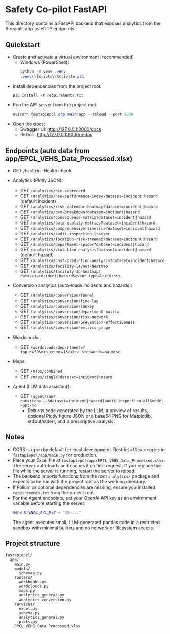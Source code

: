 # Safety Co-pilot FastAPI

This directory contains a FastAPI backend that exposes analytics from the Streamlit app as HTTP endpoints.

## Quickstart

- Create and activate a virtual environment (recommended)
  - Windows (PowerShell):
    ```powershell
    python -m venv .venv
    .venv\\Scripts\\Activate.ps1
    ```
- Install dependencies from the project root:
  ```powershell
  pip install -r requirements.txt
  ```
- Run the API server from the project root:
  ```powershell
  uvicorn fastapiepcl.app.main:app --reload --port 8000
  ```
- Open the docs:
  - Swagger UI: http://127.0.0.1:8000/docs
  - ReDoc: http://127.0.0.1:8000/redoc

## Endpoints (auto data from app/EPCL_VEHS_Data_Processed.xlsx)

- GET `/health` – Health check.

- Analytics (Plotly JSON):
  - GET `/analytics/hse-scorecard`
  - GET `/analytics/hse-performance-index?dataset=incident|hazard` (default incident)
  - GET `/analytics/risk-calendar-heatmap?dataset=incident|hazard`
  - GET `/analytics/psm-breakdown?dataset=incident|hazard`
  - GET `/analytics/consequence-matrix?dataset=incident|hazard`
  - GET `/analytics/data-quality-metrics?dataset=incident|hazard`
  - GET `/analytics/comprehensive-timeline?dataset=incident|hazard`
  - GET `/analytics/audit-inspection-tracker`
  - GET `/analytics/location-risk-treemap?dataset=incident|hazard`
  - GET `/analytics/department-spider?dataset=incident|hazard`
  - GET `/analytics/violation-analysis?dataset=incident|hazard` (default hazard)
  - GET `/analytics/cost-prediction-analysis?dataset=incident|hazard`
  - GET `/analytics/facility-layout-heatmap`
  - GET `/analytics/facility-3d-heatmap?dataset=incident|hazard&event_type=Incidents`

- Conversion analytics (auto-loads incidents and hazards):
  - GET `/analytics/conversion/funnel`
  - GET `/analytics/conversion/time-lag`
  - GET `/analytics/conversion/sankey`
  - GET `/analytics/conversion/department-matrix`
  - GET `/analytics/conversion/risk-network`
  - GET `/analytics/conversion/prevention-effectiveness`
  - GET `/analytics/conversion/metrics-gauge`

- Wordclouds:
  - GET `/wordclouds/departments?top_n=50&min_count=1&extra_stopwords=na,misc`

- Maps:
  - GET `/maps/combined`
  - GET `/maps/single?dataset=incident|hazard`

- Agent (LLM data assistant):
  - GET `/agent/run?question=...&dataset=incident|hazard|audit|inspection|all&model=gpt-4o`
    - Returns code generated by the LLM, a preview of results, optional Plotly figure JSON or a base64 PNG for Matplotlib, stdout/stderr, and a prescriptive analysis.

## Notes

- CORS is open by default for local development. Restrict `allow_origins` in `fastapiepcl/app/main.py` for production.
- Place your Excel file at `fastapiepcl/app/EPCL_VEHS_Data_Processed.xlsx`. The server auto-loads and caches it on first request. If you replace the file while the server is running, restart the server to reload.
- The backend imports functions from the root `analytics/` package and expects to be run with the project root as the working directory.
- If Folium or optional dependencies are missing, ensure you installed `requirements.txt` from the project root.
- For the Agent endpoints, set your OpenAI API key as an environment variable before starting the server:
  ```powershell
  $env:OPENAI_API_KEY = "sk-..."
  ```
  The agent executes small, LLM-generated pandas code in a restricted sandbox with minimal builtins and no network or filesystem access.

## Project structure

```
fastapiepcl/
  app/
    main.py
    models/
      schemas.py
    routers/
      workbooks.py
      wordclouds.py
      maps.py
      analytics_general.py
      analytics_conversion.py
    services/
      excel.py
      schema.py
      analytics_general.py
      plots.py
    EPCL_VEHS_Data_Processed.xlsx
```

